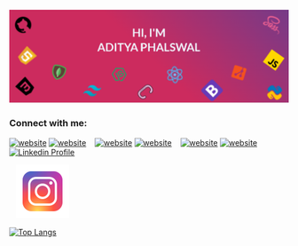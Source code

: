 [![Aditya's Github Banner](./assests/GithubHeader.png)](https://adityaphalswal.github.io/)
<BR/>
### Connect with me:

[![website](./img/globe-light.svg)](https://codestackr.com#gh-light-mode-only)
[![website](./img/globe-dark.svg)](https://codestackr.com#gh-dark-mode-only)
&nbsp;&nbsp;
[![website](./img/youtube-light.svg)](https://youtube.com/codestackr#gh-light-mode-only)
[![website](./img/youtube-dark.svg)](https://youtube.com/codestackr#gh-dark-mode-only)
&nbsp;&nbsp;
[![website](./img/twitter-light.svg)](https://twitter.com/codestackr#gh-light-mode-only)
[![website](./img/twitter-dark.svg)](https://twitter.com/codestackr#gh-dark-mode-only)
&nbsp;&nbsp;
[![Linkedin Profile](./img/linkedin-light.svg)](https://linkedin.com/in/adityaphalswal#gh-light-mode-only)

&nbsp;&nbsp;
[![Instagram profile](./assests/instagram.svg)](https://instagram.com/adityaphalswal)


[![Top Langs](https://github-readme-stats.vercel.app/api/top-langs/?username=adityaphalswal)](https://adityaphalswal.github.io/)
